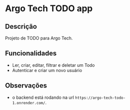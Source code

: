 # Argo Tech TODO app

## Descrição

Projeto de TODO para Argo Tech.

## Funcionalidades

- Ler, criar, editar, filtrar e deletar um Todo
- Autenticar e criar um novo usuário

## Observações

- o backend está rodando na url `https://argo-tech-todo-1.onrender.com/`.
